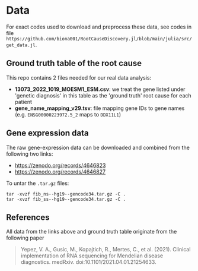 # Data

For exact codes used to download and preprocess these data, see codes in file `https://github.com/biona001/RootCauseDiscovery.jl/blob/main/julia/src/get_data.jl`.

## Ground truth table of the root cause

This repo contains 2 files needed for our real data analysis:
+ **13073_2022_1019_MOESM1_ESM.csv**: we treat the gene listed under 'genetic diagnosis' in this table as the 'ground truth' root cause for each patient
+ **gene_name_mapping_v29.tsv**: file mapping gene IDs to gene names (e.g. `ENSG00000223972.5_2` maps to `DDX11L1`)

## Gene expression data

The raw gene-expression data can be downloaded and combined from the following two links:
+ https://zenodo.org/records/4646823
+ https://zenodo.org/records/4646827

To untar the `.tar.gz` files:
```
tar -xvzf fib_ns--hg19--gencode34.tar.gz -C .
tar -xvzf fib_ss--hg19--gencode34.tar.gz -C .
```

## References

All data from the links above and ground truth table originate from the following paper 

> Yepez, V. A., Gusic, M., Kopajtich, R., Mertes, C., et al. (2021). Clinical implementation of RNA sequencing for Mendelian disease diagnostics. medRxiv. doi:10.1101/2021.04.01.21254633.

